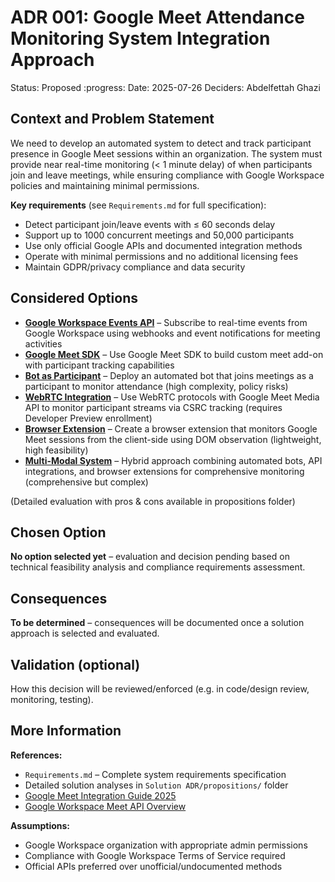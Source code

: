 # ADR 001: Google Meet Attendance Monitoring System Integration Approach
Status: Proposed :progress:
Date: 2025-07-26
Deciders: Abdelfettah Ghazi

## Context and Problem Statement
We need to develop an automated system to detect and track participant presence in Google Meet sessions within an organization. The system must provide near real-time monitoring (< 1 minute delay) of when participants join and leave meetings, while ensuring compliance with Google Workspace policies and maintaining minimal permissions.

**Key requirements** (see `Requirements.md` for full specification):
- Detect participant join/leave events with ≤ 60 seconds delay
- Support up to 1000 concurrent meetings and 50,000 participants
- Use only official Google APIs and documented integration methods
- Operate with minimal permissions and no additional licensing fees
- Maintain GDPR/privacy compliance and data security

## Considered Options
- [**Google Workspace Events API**](./propositions/1-google-workspace-events-api.md) – Subscribe to real-time events from Google Workspace using webhooks and event notifications for meeting activities
- [**Google Meet SDK**](./propositions/2-google-meet-sdk.md) – Use Google Meet SDK to build custom meet add-on with participant tracking capabilities
- [**Bot as Participant**](./propositions/bot-as-participant.md) – Deploy an automated bot that joins meetings as a participant to monitor attendance (high complexity, policy risks)
- [**WebRTC Integration**](./propositions/webrtc-integration.md) – Use WebRTC protocols with Google Meet Media API to monitor participant streams via CSRC tracking (requires Developer Preview enrollment)
- [**Browser Extension**](./propositions/browser-extension.md) – Create a browser extension that monitors Google Meet sessions from the client-side using DOM observation (lightweight, high feasibility)
- [**Multi-Modal System**](./propositions/multi-modal-system.md) – Hybrid approach combining automated bots, API integrations, and browser extensions for comprehensive monitoring (comprehensive but complex)

(Detailed evaluation with pros & cons available in propositions folder)

## Chosen Option
**No option selected yet** – evaluation and decision pending based on technical feasibility analysis and compliance requirements assessment.

## Consequences
**To be determined** – consequences will be documented once a solution approach is selected and evaluated.

## Validation (optional)
How this decision will be reviewed/enforced (e.g. in code/design review, monitoring, testing).

## More Information
**References:**
- `Requirements.md` – Complete system requirements specification
- Detailed solution analyses in `Solution ADR/propositions/` folder
- [Google Meet Integration Guide 2025](https://screenapp.io/blog/how-to-integrate-with-google-meet-2025?utm_source=chatgpt.com)
- [Google Workspace Meet API Overview](https://developers.google.com/workspace/meet/overview)

**Assumptions:**
- Google Workspace organization with appropriate admin permissions
- Compliance with Google Workspace Terms of Service required
- Official APIs preferred over unofficial/undocumented methods
